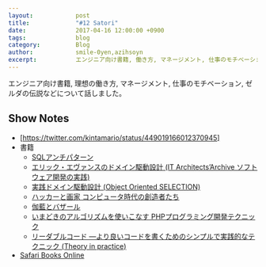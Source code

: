 ```yaml
---
layout:            post
title:             "#12 Satori"
date:              2017-04-16 12:00:00 +0900
tags:              blog
category:          Blog
author:            smile-0yen,azihsoyn
excerpt:           エンジニア向け書籍, 働き方, マネージメント, 仕事のモチベーション, ゼルダの伝説などについて話しました。
---
```


エンジニア向け書籍, 理想の働き方, マネージメント, 仕事のモチベーション, ゼルダの伝説などについて話しました。

## Show Notes
- [https://twitter.com/kintamario/status/449019166012370945]
- 書籍
  - [SQLアンチパターン](https://www.amazon.co.jp/SQL%E3%82%A2%E3%83%B3%E3%83%81%E3%83%91%E3%82%BF%E3%83%BC%E3%83%B3-Bill-Karwin/dp/4873115892/ref=sr_1_1?ie=UTF8&qid=1492247866&sr=8-1&keywords=SQL%E3%82%A2%E3%83%B3%E3%83%81%E3%83%91%E3%82%BF%E3%83%BC%E3%83%B3)
  - [エリック・エヴァンスのドメイン駆動設計 (IT Architects’Archive ソフトウェア開発の実践)](https://www.amazon.co.jp/%E3%82%A8%E3%83%AA%E3%83%83%E3%82%AF-%E3%82%A8%E3%83%B4%E3%82%A1%E3%83%B3%E3%82%B9%E3%81%AE%E3%83%89%E3%83%A1%E3%82%A4%E3%83%B3%E9%A7%86%E5%8B%95%E8%A8%AD%E8%A8%88-Architects-Archive-%E3%82%BD%E3%83%95%E3%83%88%E3%82%A6%E3%82%A7%E3%82%A2%E9%96%8B%E7%99%BA%E3%81%AE%E5%AE%9F%E8%B7%B5-%E3%82%A8%E3%83%AA%E3%83%83%E3%82%AF-%E3%82%A8%E3%83%B4%E3%82%A1%E3%83%B3%E3%82%B9/dp/4798121967/ref=tmm_other_meta_binding_swatch_0?_encoding=UTF8&qid=1492247819&sr=8-1)
  - [実践ドメイン駆動設計 (Object Oriented SELECTION)](https://www.amazon.co.jp/%E5%AE%9F%E8%B7%B5%E3%83%89%E3%83%A1%E3%82%A4%E3%83%B3%E9%A7%86%E5%8B%95%E8%A8%AD%E8%A8%88-Object-Oriented-SELECTION-%E3%83%B4%E3%82%A1%E3%83%BC%E3%83%B3%E3%83%BB%E3%83%B4%E3%82%A1%E3%83%BC%E3%83%8E%E3%83%B3/dp/479813161X/ref=sr_1_2?ie=UTF8&qid=1492247819&sr=8-2&keywords=%E3%83%89%E3%83%A1%E3%82%A4%E3%83%B3%E9%A7%86%E5%8B%95%E8%A8%AD%E8%A8%88)
  - [ハッカーと画家 コンピュータ時代の創造者たち](https://www.amazon.co.jp/%E3%83%8F%E3%83%83%E3%82%AB%E3%83%BC%E3%81%A8%E7%94%BB%E5%AE%B6-%E3%82%B3%E3%83%B3%E3%83%94%E3%83%A5%E3%83%BC%E3%82%BF%E6%99%82%E4%BB%A3%E3%81%AE%E5%89%B5%E9%80%A0%E8%80%85%E3%81%9F%E3%81%A1-%E3%83%9D%E3%83%BC%E3%83%AB-%E3%82%B0%E3%83%AC%E3%82%A2%E3%83%A0/dp/4274065979/ref=sr_1_1?ie=UTF8&qid=1492248182&sr=8-1&keywords=%E3%83%8F%E3%83%83%E3%82%AB%E3%83%BC%E3%81%A8%E7%94%BB%E5%AE%B6)
  - [伽藍とバザール](https://www.amazon.co.jp/%E4%BC%BD%E8%97%8D%E3%81%A8%E3%83%90%E3%82%B6%E3%83%BC%E3%83%AB-E-S-Raymond/dp/4904807022/ref=sr_1_2?ie=UTF8&qid=1492248744&sr=8-2&keywords=%E4%BC%BD%E8%97%8D%E3%81%A8%E3%83%90%E3%82%B6%E3%83%BC%E3%83%AB)
  - [いまどきのアルゴリズムを使いこなす PHPプログラミング開発テクニック](https://www.amazon.co.jp/%E3%81%84%E3%81%BE%E3%81%A9%E3%81%8D%E3%81%AE%E3%82%A2%E3%83%AB%E3%82%B4%E3%83%AA%E3%82%BA%E3%83%A0%E3%82%92%E4%BD%BF%E3%81%84%E3%81%93%E3%81%AA%E3%81%99-PHP%E3%83%97%E3%83%AD%E3%82%B0%E3%83%A9%E3%83%9F%E3%83%B3%E3%82%B0%E9%96%8B%E7%99%BA%E3%83%86%E3%82%AF%E3%83%8B%E3%83%83%E3%82%AF-%E3%82%AF%E3%82%B8%E3%83%A9%E9%A3%9B%E8%A1%8C%E6%9C%BA/dp/4802610440/ref=sr_1_1?ie=UTF8&qid=1492248817&sr=8-1&keywords=PHP+%E9%96%8B%E7%99%BA%E3%80%80%E3%82%A2%E3%83%AB%E3%82%B4%E3%83%AA%E3%82%BA%E3%83%A0)
  - [リーダブルコード ―より良いコードを書くためのシンプルで実践的なテクニック (Theory in practice)](https://www.amazon.co.jp/%E3%83%AA%E3%83%BC%E3%83%80%E3%83%96%E3%83%AB%E3%82%B3%E3%83%BC%E3%83%89-%E3%82%88%E3%82%8A%E8%89%AF%E3%81%84%E3%82%B3%E3%83%BC%E3%83%89%E3%82%92%E6%9B%B8%E3%81%8F%E3%81%9F%E3%82%81%E3%81%AE%E3%82%B7%E3%83%B3%E3%83%97%E3%83%AB%E3%81%A7%E5%AE%9F%E8%B7%B5%E7%9A%84%E3%81%AA%E3%83%86%E3%82%AF%E3%83%8B%E3%83%83%E3%82%AF-Theory-practice-Boswell/dp/4873115655/ref=sr_1_1?ie=UTF8&qid=1492250688&sr=8-1&keywords=%E3%83%AA%E3%83%BC%E3%83%80%E3%83%96%E3%83%AB%E3%82%B3%E3%83%BC%E3%83%89)
- [Safari Books Online](https://www.safaribooksonline.com/)
